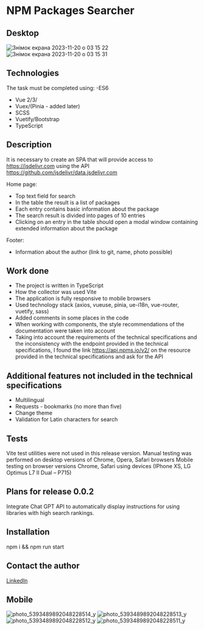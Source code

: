 # NPM Packages Searcher

## Desktop
![Знімок екрана 2023-11-20 о 03 15 22](https://github.com/timurioukr/vue_3_typescript_packages/assets/82959081/17387be8-eedf-46ea-a50f-1899c8ffb96e)
![Знімок екрана 2023-11-20 о 03 15 31](https://github.com/timurioukr/vue_3_typescript_packages/assets/82959081/73146967-c416-4506-9a42-8f4d7a8af1db)

## Technologies
The task must be completed using:
-ES6
- Vue 2/3/
- Vuex/(Pinia - added later)
- SCSS
- Vuetify/Bootstrap
- TypeScript

## Description
It is necessary to create an SPA that will provide access to https://jsdelivr.com using the API https://github.com/jsdelivr/data.jsdelivr.com

Home page:
- Top text field for search
- In the table the result is a list of packages
- Each entry contains basic information about the package
- The search result is divided into pages of 10 entries
- Clicking on an entry in the table should open a modal window containing extended information about the package

Footer:
- Information about the author (link to git, name, photo possible)

## Work done
- The project is written in TypeScript
- How the collector was used Vite
- The application is fully responsive to mobile browsers
- Used technology stack (axios, vueuse, pinia, ue-i18n, vue-router, vuetify, sass)
- Added comments in some places in the code
- When working with components, the style recommendations of the documentation were taken into account
- Taking into account the requirements of the technical specifications and the inconsistency with the endpoint provided in the technical specifications,
I found the link https://api.npms.io/v2/ on the resource provided in the technical specifications and ask for the API

## Additional features not included in the technical specifications
- Multilingual
- Requests - bookmarks (no more than five)
- Change theme
- Validation for Latin characters for search

## Tests
Vite test utilities were not used in this release version.
Manual testing was performed on desktop versions of Chrome, Opera, Safari browsers
Mobile testing on browser versions Chrome, Safari
using devices (IPhone XS, LG Optimus L7 II Dual – P715)

## Plans for release 0.0.2
Integrate Chat GPT API to automatically display instructions for using libraries
with high search rankings.

## Installation
npm i && npm run start

## Contact the author
[LinkedIn](https://www.linkedin.com/in/shekhovtsoff/)

## Mobile
![photo_5393489892048228514_y](https://github.com/timurioukr/vue_3_typescript_packages/assets/82959081/da142216-1d0a-4cd3-8b07-87ee5dec9b18)
![photo_5393489892048228513_y](https://github.com/timurioukr/vue_3_typescript_packages/assets/82959081/e2bd2e87-f781-4815-89de-d56ed4b1c3fa)
![photo_5393489892048228512_y](https://github.com/timurioukr/vue_3_typescript_packages/assets/82959081/48158820-f8f6-45af-8f22-6d2300ac0b03)
![photo_5393489892048228511_y](https://github.com/timurioukr/vue_3_typescript_packages/assets/82959081/d7660fb5-bd8d-46cc-836b-11f9b1aa5191)
